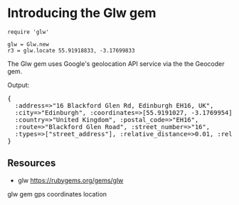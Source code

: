 # Introducing the Glw gem

    require 'glw'

    glw = Glw.new
    r3 = glw.locate 55.91918833, -3.17699833

The Glw gem uses Google's geolocation API service via the the Geocoder gem. 

Output:

<pre>
{
  :address=&gt;"16 Blackford Glen Rd, Edinburgh EH16, UK", 
  :city=&gt;"Edinburgh", :coordinates=&gt;[55.9191027, -3.1769954], 
  :country=&gt;"United Kingdom", :postal_code=&gt;"EH16", 
  :route=&gt;"Blackford Glen Road", :street_number=&gt;"16", 
  :types=&gt;["street_address"], :relative_distance=&gt;0.01, :relative_bearing=&gt;359
}
</pre>

## Resources

* glw https://rubygems.org/gems/glw

glw gem gps coordinates location
